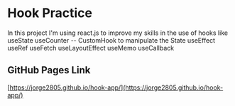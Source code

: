 # Hook Practice

In this project I'm using react.js to improve my skills in the use of hooks like 
useState
useCounter -- CustomHook to manipulate the State
useEffect
useRef
useFetch
useLayoutEffect
useMemo
useCallback

## GitHub Pages Link
[https://jorge2805.github.io/hook-app/](https://jorge2805.github.io/hook-app/)
